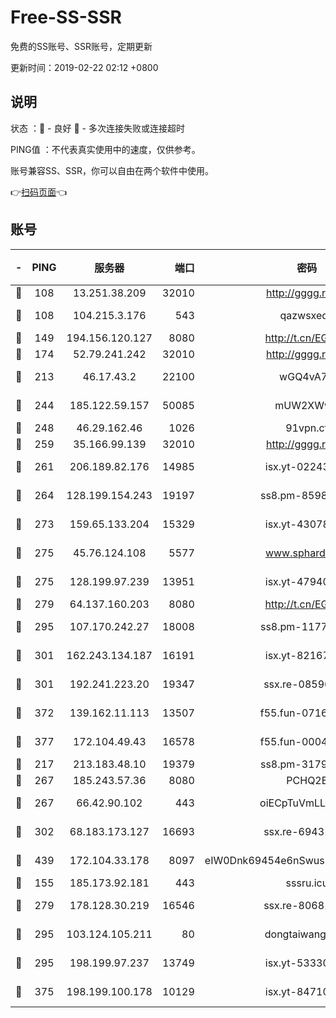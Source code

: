 # Free-SS-SSR

免费的SS账号、SSR账号，定期更新

更新时间：2019-02-22 02:12 +0800

## 说明

状态     ：🙂 - 良好 🙁 - 多次连接失败或连接超时

PING值   ：不代表真实使用中的速度，仅供参考。

账号兼容SS、SSR，你可以自由在两个软件中使用。

👉[扫码页面](https://liesauer.github.io/free-ss-ssr.github.io/)👈

## 账号

|-|PING|服务器|端口|密码|加密方式|区域|
|:----:|:----:|:-----:|-----:|:----:|:----:|:----:|
|🙂|108|13.251.38.209|32010|http://gggg.rocks|chacha20|SG|
|🙂|108|104.215.3.176|543|qazwsxedc|aes-256-gcm|JP|
|🙂|149|194.156.120.127|8080|http://t.cn/EGJIyrl|rc4-md5|RU|
|🙂|174|52.79.241.242|32010|http://gggg.rocks|chacha20|KR|
|🙂|213|46.17.43.2|22100|wGQ4vA7D|aes-256-gcm|RU|
|🙂|244|185.122.59.157|50085|mUW2XWw8|aes-256-cfb|GB|
|🙂|248|46.29.162.46|1026|91vpn.cf|rc4-md5|RU|
|🙂|259|35.166.99.139|32010|http://gggg.rocks|chacha20|US|
|🙂|261|206.189.82.176|14985|isx.yt-02243397|aes-256-cfb|SG|
|🙂|264|128.199.154.243|19197|ss8.pm-85981063|aes-256-cfb|SG|
|🙂|273|159.65.133.204|15329|isx.yt-43078354|aes-256-cfb|SG|
|🙂|275|45.76.124.108|5577|www.sphard.com|aes-256-cfb|AU|
|🙂|275|128.199.97.239|13951|isx.yt-47940665|aes-256-cfb|SG|
|🙂|279|64.137.160.203|8080|http://t.cn/EGJIyrl|rc4-md5|CA|
|🙂|295|107.170.242.27|18008|ss8.pm-11776120|aes-256-cfb|US|
|🙂|301|162.243.134.187|16191|isx.yt-82167280|aes-256-cfb|US|
|🙂|301|192.241.223.20|19347|ssx.re-08596649|aes-256-cfb|US|
|🙂|372|139.162.11.113|13507|f55.fun-07160199|aes-256-cfb|SG|
|🙂|377|172.104.49.43|16578|f55.fun-00042249|aes-256-cfb|SG|
|🙂|217|213.183.48.10|19379|ss8.pm-31791178|rc4-md5|RU|
|🙂|267|185.243.57.36|8080|PCHQ2E|rc4-md5|US|
|🙂|267|66.42.90.102|443|oiECpTuVmLLxk4Ts|aes-256-cfb|US|
|🙂|302|68.183.173.127|16693|ssx.re-69431278|aes-256-cfb|US|
|🙂|439|172.104.33.178|8097|eIW0Dnk69454e6nSwuspv9DmS201tQ0D|aes-256-cfb|SG|
|🙁|155|185.173.92.181|443|sssru.icu|rc4-md5|RU|
|🙁|279|178.128.30.219|16546|ssx.re-80681280|aes-256-cfb|SG|
|🙁|295|103.124.105.211|80|dongtaiwang.com|aes-256-cfb|US|
|🙁|295|198.199.97.237|13749|isx.yt-53330366|aes-256-cfb|US|
|🙁|375|198.199.100.178|10129|isx.yt-84710881|aes-256-cfb|US|
